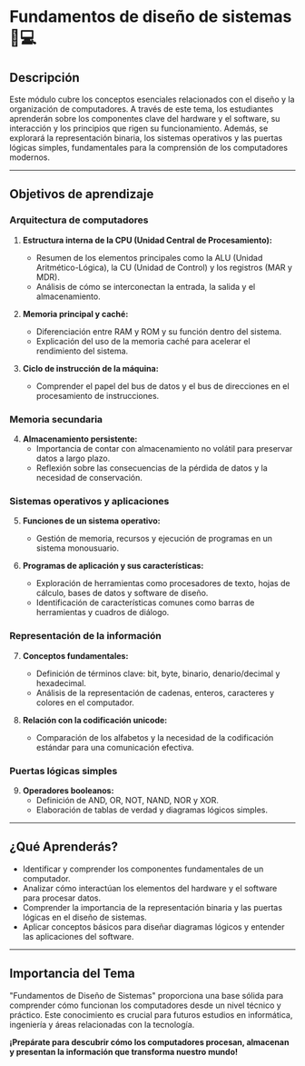 # Fundamentos de diseño de sistemas 📏💻

## Descripción
Este módulo cubre los conceptos esenciales relacionados con el diseño y la organización de computadores. A través de este tema, los estudiantes aprenderán sobre los componentes clave del hardware y el software, su interacción y los principios que rigen su funcionamiento. Además, se explorará la representación binaria, los sistemas operativos y las puertas lógicas simples, fundamentales para la comprensión de los computadores modernos.

---

## Objetivos de aprendizaje

### Arquitectura de computadores
1. **Estructura interna de la CPU (Unidad Central de Procesamiento):**
   - Resumen de los elementos principales como la ALU (Unidad Aritmético-Lógica), la CU (Unidad de Control) y los registros (MAR y MDR).
   - Análisis de cómo se interconectan la entrada, la salida y el almacenamiento.

2. **Memoria principal y caché:**
   - Diferenciación entre RAM y ROM y su función dentro del sistema.
   - Explicación del uso de la memoria caché para acelerar el rendimiento del sistema.

3. **Ciclo de instrucción de la máquina:**
   - Comprender el papel del bus de datos y el bus de direcciones en el procesamiento de instrucciones.

### Memoria secundaria
4. **Almacenamiento persistente:**
   - Importancia de contar con almacenamiento no volátil para preservar datos a largo plazo.
   - Reflexión sobre las consecuencias de la pérdida de datos y la necesidad de conservación.

### Sistemas operativos y aplicaciones
5. **Funciones de un sistema operativo:**
   - Gestión de memoria, recursos y ejecución de programas en un sistema monousuario.

6. **Programas de aplicación y sus características:**
   - Exploración de herramientas como procesadores de texto, hojas de cálculo, bases de datos y software de diseño.
   - Identificación de características comunes como barras de herramientas y cuadros de diálogo.

### Representación de la información
7. **Conceptos fundamentales:**
   - Definición de términos clave: bit, byte, binario, denario/decimal y hexadecimal.
   - Análisis de la representación de cadenas, enteros, caracteres y colores en el computador.

8. **Relación con la codificación unicode:**
   - Comparación de los alfabetos y la necesidad de la codificación estándar para una comunicación efectiva.

### Puertas lógicas simples
9. **Operadores booleanos:**
   - Definición de AND, OR, NOT, NAND, NOR y XOR.
   - Elaboración de tablas de verdad y diagramas lógicos simples.

---

## ¿Qué Aprenderás?
- Identificar y comprender los componentes fundamentales de un computador.
- Analizar cómo interactúan los elementos del hardware y el software para procesar datos.
- Comprender la importancia de la representación binaria y las puertas lógicas en el diseño de sistemas.
- Aplicar conceptos básicos para diseñar diagramas lógicos y entender las aplicaciones del software.

---

## Importancia del Tema
"Fundamentos de Diseño de Sistemas" proporciona una base sólida para comprender cómo funcionan los computadores desde un nivel técnico y práctico. Este conocimiento es crucial para futuros estudios en informática, ingeniería y áreas relacionadas con la tecnología.

**¡Prepárate para descubrir cómo los computadores procesan, almacenan y presentan la información que transforma nuestro mundo!**
